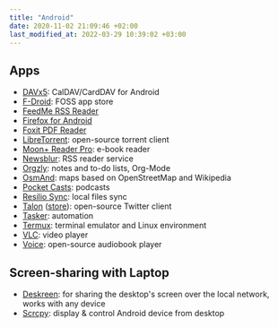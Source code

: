 ```yaml
---
title: "Android"
date: 2020-11-02 21:09:46 +02:00
last_modified_at: 2022-03-29 10:39:02 +03:00
---
```


## Apps

- [DAVx5](https://www.davx5.com/): CalDAV/CardDAV for Android
- [F-Droid](https://f-droid.org): FOSS app store
- [FeedMe RSS Reader](https://play.google.com/store/apps/details?id=com.seazon.feedme)
- [Firefox for Android](https://www.mozilla.org/firefox/mobile/)
- [Foxit PDF Reader](https://play.google.com/store/apps/details?id=com.foxit.mobile.pdf.lite)
- [LibreTorrent](https://gitlab.com/proninyaroslav/libretorrent): open-source torrent client
- [Moon+ Reader Pro](https://play.google.com/store/apps/details?id=com.flyersoft.moonreaderp): e-book reader
- [Newsblur](https://www.newsblur.com/android): RSS reader service
- [Orgzly](http://www.orgzly.com/): notes and to-do lists, Org-Mode
- [OsmAnd](https://osmand.net/): maps based on OpenStreetMap and Wikipedia  
- [Pocket Casts](https://www.pocketcasts.com/): podcasts
- [Resilio Sync](https://www.resilio.com/platforms/mobile/): local files sync
- [Talon](https://github.com/klinker-apps/talon-for-twitter-android) ([store](https://play.google.com/store/apps/details?id=com.klinker.android.twitter_l&hl=en&gl=US)): open-source Twitter client
- [Tasker](https://tasker.joaoapps.com/): automation
- [Termux](https://termux.com/): terminal emulator and Linux environment
- [VLC](https://www.videolan.org/vlc/download-android.html): video player
- [Voice](https://github.com/PaulWoitaschek/Voice): open-source audiobook player

## Screen-sharing with Laptop

- [Deskreen](https://deskreen.com/lang-en): for sharing the desktop's screen over the local network, works with any device
- [Scrcpy](https://github.com/Genymobile/scrcpy): display & control Android device from desktop
